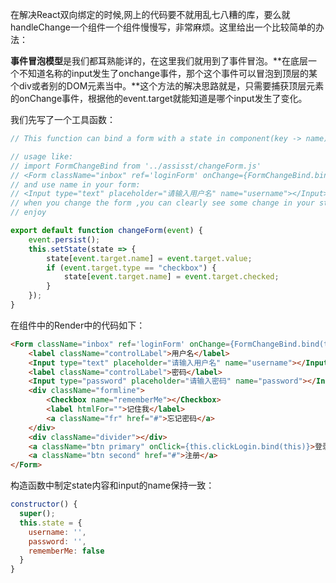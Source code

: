 在解决React双向绑定的时候,网上的代码要不就用乱七八糟的库，要么就handleChange一个组件一个组件慢慢写，非常麻烦。这里给出一个比较简单的办法：

**事件冒泡模型**是我们都耳熟能详的，在这里我们就用到了事件冒泡。**在底层一个不知道名称的input发生了onchange事件，那个这个事件可以冒泡到顶层的某个div或者别的DOM元素当中。**这个方法的解决思路就是，只需要捕获顶层元素的onChange事件，根据他的event.target就能知道是哪个input发生了变化。

我们先写了一个工具函数：

```javascript
// This function can bind a form with a state in component(key -> name)

// usage like:
// import FormChangeBind from '../assisst/changeForm.js'
// <Form className="inbox" ref='loginForm' onChange={FormChangeBind.bind(this)}>
// and use name in your form:
// <Input type="text" placeholder="请输入用户名" name="username"></Input>
// when you change the form ,you can clearly see some change in your state in component
// enjoy

export default function changeForm(event) {
    event.persist();
    this.setState(state => {
        state[event.target.name] = event.target.value;
        if (event.target.type == "checkbox") {
            state[event.target.name] = event.target.checked;
        }
    });
}
```

在组件中的Render中的代码如下：

```html
<Form className="inbox" ref='loginForm' onChange={FormChangeBind.bind(this)}>
    <label className="controlLabel">用户名</label>
    <Input type="text" placeholder="请输入用户名" name="username"></Input>
    <label className="controlLabel">密码</label>
    <Input type="password" placeholder="请输入密码" name="password"></Input>
    <div className="formline">
        <Checkbox name="rememberMe"></Checkbox>
        <label htmlFor="">记住我</label>
        <a className="fr" href="#">忘记密码</a>
    </div>
    <div className="divider"></div>
    <a className="btn primary" onClick={this.clickLogin.bind(this)}>登录</a>
    <a className="btn second" href="#">注册</a>
</Form>
```

构造函数中制定state内容和input的name保持一致：

```javascript
constructor() {
  super();
  this.state = {
    username: '',
    password: '',
    rememberMe: false
  }
}
```



